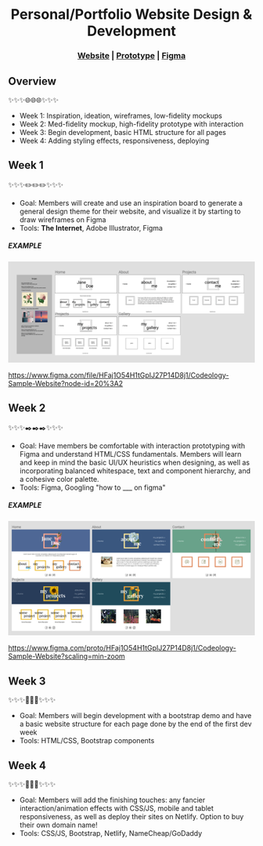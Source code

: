 <h1 align="center">Personal/Portfolio Website Design & Development </h1>

<h3 align="center"><a href="#">Website</a> | <a href="https://www.figma.com/proto/HFaj1O54H1tGpIJ27P14D8j1/Codeology-Sample-Website?scaling=min-zoom">Prototype</a> | <a href="https://www.figma.com/file/HFaj1O54H1tGpIJ27P14D8j1/Codeology-Sample-Website">Figma</a></h3>

## Overview
✨✨✨🌐🌐🌐✨✨✨
- Week 1: Inspiration, ideation, wireframes, low-fidelity mockups 
- Week 2: Med-fidelity mockup, high-fidelity prototype with interaction 
- Week 3: Begin development, basic HTML structure for all pages
- Week 4: Adding styling effects, responsiveness, deploying

## Week 1
✨✨✨✏️✏️✏️✨✨✨
- Goal: Members will create and use an inspiration board to generate a general design theme for their website, and visualize it by starting to draw wireframes on Figma
- Tools: **The Internet**, Adobe Illustrator, Figma

<h5>EXAMPLE</h5>

<div align="center"> 
    <img src="https://github.com/shalandy/codeology_samp_site/blob/master/sample_sc/wk1.png"/> 
</div>
            
https://www.figma.com/file/HFaj1O54H1tGpIJ27P14D8j1/Codeology-Sample-Website?node-id=20%3A2

## Week 2
✨✨✨✒️✒️✒️✨✨✨
- Goal: Have members be comfortable with interaction prototyping with Figma and understand HTML/CSS fundamentals. Members will learn and keep in mind the basic UI/UX heuristics when designing, as well as incorporating balanced whitespace, text and component hierarchy, and a cohesive color palette. 
- Tools: Figma, Googling "how to ___ on figma"

<h5>EXAMPLE</h5>

<div align="center"> 
    <img src="https://github.com/shalandy/codeology_samp_site/blob/master/sample_sc/wk2.png"/> 
</div>

https://www.figma.com/proto/HFaj1O54H1tGpIJ27P14D8j1/Codeology-Sample-Website?scaling=min-zoom

## Week 3
✨✨✨🎨🎨🎨✨✨✨
- Goal: Members will begin development with a bootstrap demo and have a basic website structure for each page done by the end of the first dev week 
- Tools: HTML/CSS, Bootstrap components

## Week 4
✨✨✨🍒🍒🍒✨✨✨
- Goal: Members will add the finishing touches: any fancier interaction/animation effects with CSS/JS, mobile and tablet responsiveness, as well as deploy their sites on Netlify. Option to buy their own domain name!
- Tools: CSS/JS, Bootstrap, Netlify, NameCheap/GoDaddy
